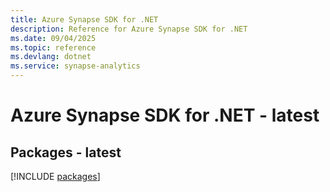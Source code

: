 ```yaml
---
title: Azure Synapse SDK for .NET
description: Reference for Azure Synapse SDK for .NET
ms.date: 09/04/2025
ms.topic: reference
ms.devlang: dotnet
ms.service: synapse-analytics
---
```

# Azure Synapse SDK for .NET - latest
## Packages - latest
[!INCLUDE [packages](synapse-index.md)]
